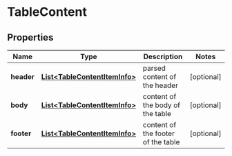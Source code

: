 

# TableContent


## Properties

| Name | Type | Description | Notes |
|------------ | ------------- | ------------- | -------------|
|**header** | [**List&lt;TableContentItemInfo&gt;**](TableContentItemInfo.md) | parsed content of the header |  [optional] |
|**body** | [**List&lt;TableContentItemInfo&gt;**](TableContentItemInfo.md) | content of the body of the table |  [optional] |
|**footer** | [**List&lt;TableContentItemInfo&gt;**](TableContentItemInfo.md) | content of the footer of the table |  [optional] |




